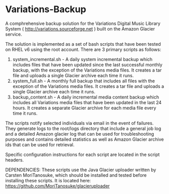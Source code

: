 Variations-Backup
=================

A comphrehensive backup solution for the Variations Digital Music Library System ( http://variations.sourceforge.net ) built on the Amazon Glacier service.

The solution is implemented as a set of bash scripts that have been tested on RHEL v6 using the root account. There are 3 primary scripts as follows:

1. system_incremental.sh - A daily system incremental backup which includes files that have been updated since the last successful monthly backup, with the exception of the Variations media files. It creates a tar file and uploads a single Glacier archive each time it runs.
2. system_full.sh - A monthly full backup that includes all files with the exception of the Variations media files. It creates a tar file and uploads a single Glacier archive each time it runs.
3. backup_content.sh - A daily incremental media content backup which includes all Variations media files that have been updated in the last 24 hours. It creates a separate Glacier archive for each media file every time it runs.

The scripts notify selected individuals via email in the event of failures. They generate logs to the root/logs directory that include a general job log and a detailed Amazon glacier log that can be used for troubleshooting purposes and contains detailed statistics as well as Amazon Glacier archive ids that can be used for retrieval.

Specific configuration instructions for each script are located in the script headers.


DEPENDENCIES: These scripts use the Java Glacier uploader written by Carsten MoriTanosuke, which should be installed and tested before installing these scripts. It is located here: https://github.com/MoriTanosuke/glacieruploader


